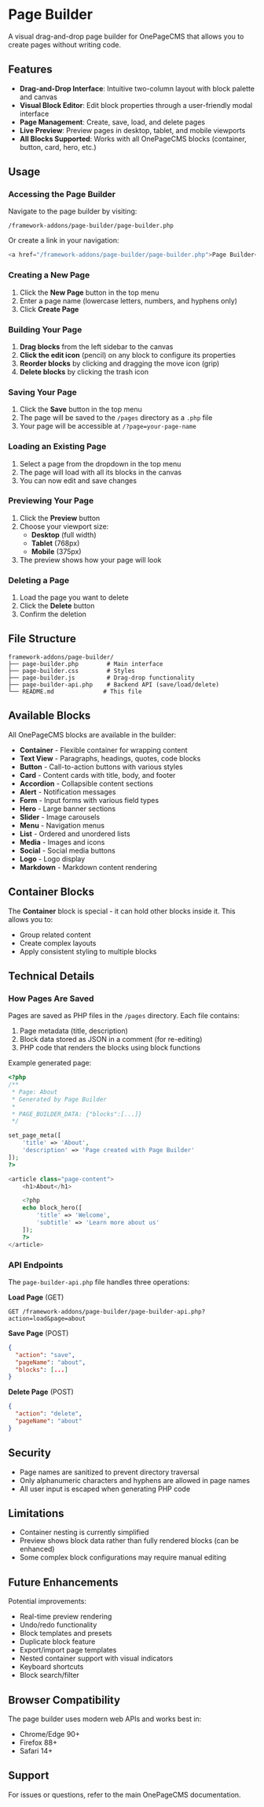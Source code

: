 # Page Builder

A visual drag-and-drop page builder for OnePageCMS that allows you to create pages without writing code.

## Features

- **Drag-and-Drop Interface**: Intuitive two-column layout with block palette and canvas
- **Visual Block Editor**: Edit block properties through a user-friendly modal interface
- **Page Management**: Create, save, load, and delete pages
- **Live Preview**: Preview pages in desktop, tablet, and mobile viewports
- **All Blocks Supported**: Works with all OnePageCMS blocks (container, button, card, hero, etc.)

## Usage

### Accessing the Page Builder

Navigate to the page builder by visiting:
```
/framework-addons/page-builder/page-builder.php
```

Or create a link in your navigation:
```php
<a href="/framework-addons/page-builder/page-builder.php">Page Builder</a>
```

### Creating a New Page

1. Click the **New Page** button in the top menu
2. Enter a page name (lowercase letters, numbers, and hyphens only)
3. Click **Create Page**

### Building Your Page

1. **Drag blocks** from the left sidebar to the canvas
2. **Click the edit icon** (pencil) on any block to configure its properties
3. **Reorder blocks** by clicking and dragging the move icon (grip)
4. **Delete blocks** by clicking the trash icon

### Saving Your Page

1. Click the **Save** button in the top menu
2. The page will be saved to the `/pages` directory as a `.php` file
3. Your page will be accessible at `/?page=your-page-name`

### Loading an Existing Page

1. Select a page from the dropdown in the top menu
2. The page will load with all its blocks in the canvas
3. You can now edit and save changes

### Previewing Your Page

1. Click the **Preview** button
2. Choose your viewport size:
   - **Desktop** (full width)
   - **Tablet** (768px)
   - **Mobile** (375px)
3. The preview shows how your page will look

### Deleting a Page

1. Load the page you want to delete
2. Click the **Delete** button
3. Confirm the deletion

## File Structure

```
framework-addons/page-builder/
├── page-builder.php        # Main interface
├── page-builder.css        # Styles
├── page-builder.js         # Drag-drop functionality
├── page-builder-api.php    # Backend API (save/load/delete)
└── README.md              # This file
```

## Available Blocks

All OnePageCMS blocks are available in the builder:

- **Container** - Flexible container for wrapping content
- **Text View** - Paragraphs, headings, quotes, code blocks
- **Button** - Call-to-action buttons with various styles
- **Card** - Content cards with title, body, and footer
- **Accordion** - Collapsible content sections
- **Alert** - Notification messages
- **Form** - Input forms with various field types
- **Hero** - Large banner sections
- **Slider** - Image carousels
- **Menu** - Navigation menus
- **List** - Ordered and unordered lists
- **Media** - Images and icons
- **Social** - Social media buttons
- **Logo** - Logo display
- **Markdown** - Markdown content rendering

## Container Blocks

The **Container** block is special - it can hold other blocks inside it. This allows you to:
- Group related content
- Create complex layouts
- Apply consistent styling to multiple blocks

## Technical Details

### How Pages Are Saved

Pages are saved as PHP files in the `/pages` directory. Each file contains:
1. Page metadata (title, description)
2. Block data stored as JSON in a comment (for re-editing)
3. PHP code that renders the blocks using block functions

Example generated page:
```php
<?php
/**
 * Page: About
 * Generated by Page Builder
 * 
 * PAGE_BUILDER_DATA: {"blocks":[...]}
 */

set_page_meta([
    'title' => 'About',
    'description' => 'Page created with Page Builder'
]);
?>

<article class="page-content">
    <h1>About</h1>

    <?php
    echo block_hero([
        'title' => 'Welcome',
        'subtitle' => 'Learn more about us'
    ]);
    ?>
</article>
```

### API Endpoints

The `page-builder-api.php` file handles three operations:

**Load Page** (GET)
```
GET /framework-addons/page-builder/page-builder-api.php?action=load&page=about
```

**Save Page** (POST)
```json
{
  "action": "save",
  "pageName": "about",
  "blocks": [...]
}
```

**Delete Page** (POST)
```json
{
  "action": "delete",
  "pageName": "about"
}
```

## Security

- Page names are sanitized to prevent directory traversal
- Only alphanumeric characters and hyphens are allowed in page names
- All user input is escaped when generating PHP code

## Limitations

- Container nesting is currently simplified
- Preview shows block data rather than fully rendered blocks (can be enhanced)
- Some complex block configurations may require manual editing

## Future Enhancements

Potential improvements:
- Real-time preview rendering
- Undo/redo functionality
- Block templates and presets
- Duplicate block feature
- Export/import page templates
- Nested container support with visual indicators
- Keyboard shortcuts
- Block search/filter

## Browser Compatibility

The page builder uses modern web APIs and works best in:
- Chrome/Edge 90+
- Firefox 88+
- Safari 14+

## Support

For issues or questions, refer to the main OnePageCMS documentation.
